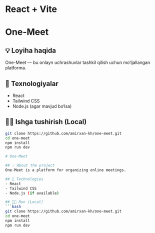 # React + Vite

# One-Meet

## 💡 Loyiha haqida
One-Meet — bu onlayn uchrashuvlar tashkil qilish uchun mo‘ljallangan platforma.

## 🧪 Texnologiyalar
- React 
- Tailwind CSS
- Node.js (agar mavjud bo‘lsa)

## 🧑‍💻 Ishga tushirish (Local)
```bash
git clone https://github.com/amirxan-kh/one-meet.git
cd one-meet
npm install
npm run dev

# One-Meet

## 💡 About the project
One-Meet is a platform for organizing online meetings.

## 🧪 Technologies
- React 
- Tailwind CSS
- Node.js (if available)

## 🧑‍💻 Run (Local)
```bash
git clone https://github.com/amirxan-kh/one-meet.git
cd one-meet
npm install
npm run dev